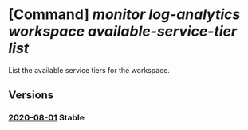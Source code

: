 # [Command] _monitor log-analytics workspace available-service-tier list_

List the available service tiers for the workspace.

## Versions

### [2020-08-01](/Resources/mgmt-plane/L3N1YnNjcmlwdGlvbnMve30vcmVzb3VyY2Vncm91cHMve30vcHJvdmlkZXJzL21pY3Jvc29mdC5vcGVyYXRpb25hbGluc2lnaHRzL3dvcmtzcGFjZXMve30vYXZhaWxhYmxlc2VydmljZXRpZXJz/2020-08-01.xml) **Stable**

<!-- mgmt-plane /subscriptions/{}/resourcegroups/{}/providers/microsoft.operationalinsights/workspaces/{}/availableservicetiers 2020-08-01 -->

